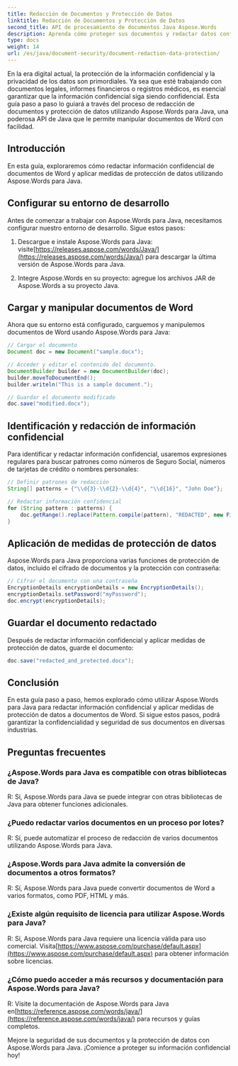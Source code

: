 ```yaml
---
title: Redacción de Documentos y Protección de Datos
linktitle: Redacción de Documentos y Protección de Datos
second_title: API de procesamiento de documentos Java Aspose.Words
description: Aprenda cómo proteger sus documentos y redactar datos confidenciales utilizando Aspose.Words para Java. Guía paso a paso con código fuente.
type: docs
weight: 14
url: /es/java/document-security/document-redaction-data-protection/
---
```


En la era digital actual, la protección de la información confidencial y la privacidad de los datos son primordiales. Ya sea que esté trabajando con documentos legales, informes financieros o registros médicos, es esencial garantizar que la información confidencial siga siendo confidencial. Esta guía paso a paso lo guiará a través del proceso de redacción de documentos y protección de datos utilizando Aspose.Words para Java, una poderosa API de Java que le permite manipular documentos de Word con facilidad.

## Introducción

En esta guía, exploraremos cómo redactar información confidencial de documentos de Word y aplicar medidas de protección de datos utilizando Aspose.Words para Java. 

## Configurar su entorno de desarrollo

Antes de comenzar a trabajar con Aspose.Words para Java, necesitamos configurar nuestro entorno de desarrollo. Sigue estos pasos:

1.  Descargue e instale Aspose.Words para Java: visite[https://releases.aspose.com/words/Java/](https://releases.aspose.com/words/Java/) para descargar la última versión de Aspose.Words para Java.

2. Integre Aspose.Words en su proyecto: agregue los archivos JAR de Aspose.Words a su proyecto Java.

## Cargar y manipular documentos de Word

Ahora que su entorno está configurado, carguemos y manipulemos documentos de Word usando Aspose.Words para Java:

```java
// Cargar el documento
Document doc = new Document("sample.docx");

// Acceder y editar el contenido del documento.
DocumentBuilder builder = new DocumentBuilder(doc);
builder.moveToDocumentEnd();
builder.writeln("This is a sample document.");

// Guardar el documento modificado
doc.save("modified.docx");
```

## Identificación y redacción de información confidencial

Para identificar y redactar información confidencial, usaremos expresiones regulares para buscar patrones como números de Seguro Social, números de tarjetas de crédito o nombres personales:

```java
// Definir patrones de redacción
String[] patterns = {"\\d{3}-\\d{2}-\\d{4}", "\\d{16}", "John Doe"};

// Redactar información confidencial
for (String pattern : patterns) {
    doc.getRange().replace(Pattern.compile(pattern), "REDACTED", new FindReplaceOptions());
}
```

## Aplicación de medidas de protección de datos

Aspose.Words para Java proporciona varias funciones de protección de datos, incluido el cifrado de documentos y la protección con contraseña:

```java
// Cifrar el documento con una contraseña
EncryptionDetails encryptionDetails = new EncryptionDetails();
encryptionDetails.setPassword("myPassword");
doc.encrypt(encryptionDetails);
```

## Guardar el documento redactado

Después de redactar información confidencial y aplicar medidas de protección de datos, guarde el documento:

```java
doc.save("redacted_and_protected.docx");
```

## Conclusión

En esta guía paso a paso, hemos explorado cómo utilizar Aspose.Words para Java para redactar información confidencial y aplicar medidas de protección de datos a documentos de Word. Si sigue estos pasos, podrá garantizar la confidencialidad y seguridad de sus documentos en diversas industrias.

## Preguntas frecuentes

### ¿Aspose.Words para Java es compatible con otras bibliotecas de Java?

R: Sí, Aspose.Words para Java se puede integrar con otras bibliotecas de Java para obtener funciones adicionales.

### ¿Puedo redactar varios documentos en un proceso por lotes?

R: Sí, puede automatizar el proceso de redacción de varios documentos utilizando Aspose.Words para Java.

### ¿Aspose.Words para Java admite la conversión de documentos a otros formatos?

R: Sí, Aspose.Words para Java puede convertir documentos de Word a varios formatos, como PDF, HTML y más.

### ¿Existe algún requisito de licencia para utilizar Aspose.Words para Java?

 R: Sí, Aspose.Words para Java requiere una licencia válida para uso comercial. Visita[https://www.aspose.com/purchase/default.aspx](https://www.aspose.com/purchase/default.aspx) para obtener información sobre licencias.

### ¿Cómo puedo acceder a más recursos y documentación para Aspose.Words para Java?

 R: Visite la documentación de Aspose.Words para Java en[https://reference.aspose.com/words/java/](https://reference.aspose.com/words/java/) para recursos y guías completos.

Mejore la seguridad de sus documentos y la protección de datos con Aspose.Words para Java. ¡Comience a proteger su información confidencial hoy!